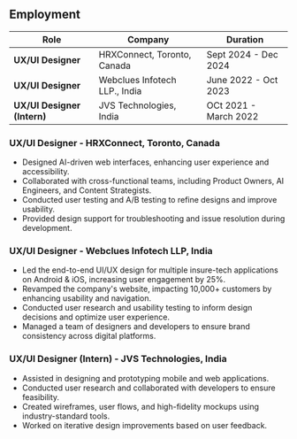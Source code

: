 ## Employment

| Role | Company | Duration |
|------|---------|----------|
| **UX/UI Designer** | HRXConnect, Toronto, Canada | Sept 2024 - Dec 2024 |
| **UX/UI Designer** | Webclues Infotech LLP., India | June 2022 - Oct 2023 |
| **UX/UI Designer (Intern)** | JVS Technologies, India | OCt 2021 - March 2022 |

### **UX/UI Designer - HRXConnect, Toronto, Canada**
- Designed AI-driven web interfaces, enhancing user experience and accessibility.
- Collaborated with cross-functional teams, including Product Owners, AI Engineers, and Content Strategists.
- Conducted user testing and A/B testing to refine designs and improve usability.
- Provided design support for troubleshooting and issue resolution during development.

### **UX/UI Designer - Webclues Infotech LLP, India**
- Led the end-to-end UI/UX design for multiple insure-tech applications on Android & iOS, increasing user engagement by 25%.
- Revamped the company's website, impacting 10,000+ customers by enhancing usability and navigation.
- Conducted user research and usability testing to inform design decisions and optimize user experience.
- Managed a team of designers and developers to ensure brand consistency across digital platforms.

### **UX/UI Designer (Intern) - JVS Technologies, India**
- Assisted in designing and prototyping mobile and web applications.
- Conducted user research and collaborated with developers to ensure feasibility.
- Created wireframes, user flows, and high-fidelity mockups using industry-standard tools.
- Worked on iterative design improvements based on user feedback.
